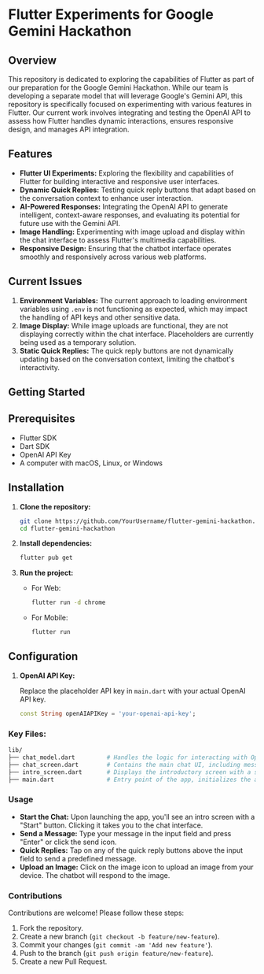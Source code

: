 # Flutter Experiments for Google Gemini Hackathon

## Overview

This repository is dedicated to exploring the capabilities of Flutter as part of our preparation for the Google Gemini Hackathon. While our team is developing a separate model that will leverage Google's Gemini API, this repository is specifically focused on experimenting with various features in Flutter. Our current work involves integrating and testing the OpenAI API to assess how Flutter handles dynamic interactions, ensures responsive design, and manages API integration.

## Features

- **Flutter UI Experiments:** Exploring the flexibility and capabilities of Flutter for building interactive and responsive user interfaces.
- **Dynamic Quick Replies:** Testing quick reply buttons that adapt based on the conversation context to enhance user interaction.
- **AI-Powered Responses:** Integrating the OpenAI API to generate intelligent, context-aware responses, and evaluating its potential for future use with the Gemini API.
- **Image Handling:** Experimenting with image upload and display within the chat interface to assess Flutter's multimedia capabilities.
- **Responsive Design:** Ensuring that the chatbot interface operates smoothly and responsively across various web platforms.

## Current Issues

1. **Environment Variables:** The current approach to loading environment variables using `.env` is not functioning as expected, which may impact the handling of API keys and other sensitive data.
2. **Image Display:** While image uploads are functional, they are not displaying correctly within the chat interface. Placeholders are currently being used as a temporary solution.
3. **Static Quick Replies:** The quick reply buttons are not dynamically updating based on the conversation context, limiting the chatbot's interactivity.


## Getting Started

## Prerequisites

- Flutter SDK
- Dart SDK
- OpenAI API Key
- A computer with macOS, Linux, or Windows

## Installation

1. **Clone the repository:**

    ```bash
    git clone https://github.com/YourUsername/flutter-gemini-hackathon.git
    cd flutter-gemini-hackathon
    ```

2. **Install dependencies:**

    ```bash
    flutter pub get
    ```

3. **Run the project:**

    - For Web:
    
      ```bash
      flutter run -d chrome
      ```

    - For Mobile:

      ```bash
      flutter run
      ```

## Configuration

1. **OpenAI API Key:**
   
   Replace the placeholder API key in `main.dart` with your actual OpenAI API key.

   ```dart
   const String openAIAPIKey = 'your-openai-api-key';

### Key Files:
```graphql
lib/
├── chat_model.dart         # Handles the logic for interacting with OpenAI API and managing chat state
├── chat_screen.dart        # Contains the main chat UI, including message display and input handling
├── intro_screen.dart       # Displays the introductory screen with a start button
├── main.dart               # Entry point of the app, initializes the app and sets up providers
```

### Usage

- **Start the Chat:** Upon launching the app, you'll see an intro screen with a "Start" button. Clicking it takes you to the chat interface.
- **Send a Message:** Type your message in the input field and press "Enter" or click the send icon.
- **Quick Replies:** Tap on any of the quick reply buttons above the input field to send a predefined message.
- **Upload an Image:** Click on the image icon to upload an image from your device. The chatbot will respond to the image.

### Contributions

Contributions are welcome! Please follow these steps:

1. Fork the repository.
2. Create a new branch (`git checkout -b feature/new-feature`).
3. Commit your changes (`git commit -am 'Add new feature'`).
4. Push to the branch (`git push origin feature/new-feature`).
5. Create a new Pull Request.
